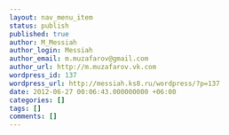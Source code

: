 ```yaml
---
layout: nav_menu_item
status: publish
published: true
author: M_Messiah
author_login: Messiah
author_email: m.muzafarov@gmail.com
author_url: http://m.muzafarov.vk.com
wordpress_id: 137
wordpress_url: http://messiah.ks8.ru/wordpress/?p=137
date: 2012-06-27 00:06:43.000000000 +06:00
categories: []
tags: []
comments: []
---
```

 
